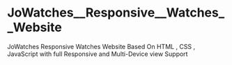 # JoWatches__Responsive__Watches__Website
 JoWatches Responsive Watches Website Based On HTML , CSS , JavaScript with full Responsive and Multi-Device view Support
